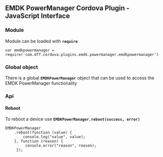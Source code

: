 ## EMDK PowerManager Cordova Plugin - JavaScript Interface

### Module

Module can be loaded with **`require`**

    var emdkpowermanager = require('com.dff.cordova.plugins.emdk.powermanager.emdkpowermanager')

### Global object

There is a global **`EMDKPowerManager`** object that can be used to access the EMDK PowerManager functionality

### Api

#### Reboot
To reboot a device use **`EMDKPowerManager.reboot(success, error)`**

    EMDKPowerManager
        .reboot(function (value) {
            console.log("value", value);
        }, function (reason) {
       	     console.error("reason", reason);
       	 });
